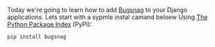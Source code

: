 Today we're going to learn how to add [Bugsnag](https://www.bugsnag.com/) to your Django applications. Lets start with a sypmle instal camand beloew Using [The Python Package Index](https://pypi.python.org/pypi) (PyPI):

```python
pip install bugsnag
```
